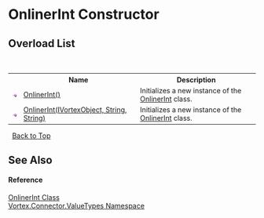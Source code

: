 # OnlinerInt Constructor 
 


## Overload List
&nbsp;<table><tr><th></th><th>Name</th><th>Description</th></tr><tr><td>![Public method](media/pubmethod.gif "Public method")</td><td><a href="M_Vortex_Connector_ValueTypes_OnlinerInt__ctor.md">OnlinerInt()</a></td><td>
Initializes a new instance of the <a href="T_Vortex_Connector_ValueTypes_OnlinerInt.md">OnlinerInt</a> class.</td></tr><tr><td>![Public method](media/pubmethod.gif "Public method")</td><td><a href="M_Vortex_Connector_ValueTypes_OnlinerInt__ctor_1.md">OnlinerInt(IVortexObject, String, String)</a></td><td>
Initializes a new instance of the <a href="T_Vortex_Connector_ValueTypes_OnlinerInt.md">OnlinerInt</a> class.</td></tr></table>&nbsp;
<a href="#onlinerint-constructor">Back to Top</a>

## See Also


#### Reference
<a href="T_Vortex_Connector_ValueTypes_OnlinerInt.md">OnlinerInt Class</a><br /><a href="N_Vortex_Connector_ValueTypes.md">Vortex.Connector.ValueTypes Namespace</a><br />
